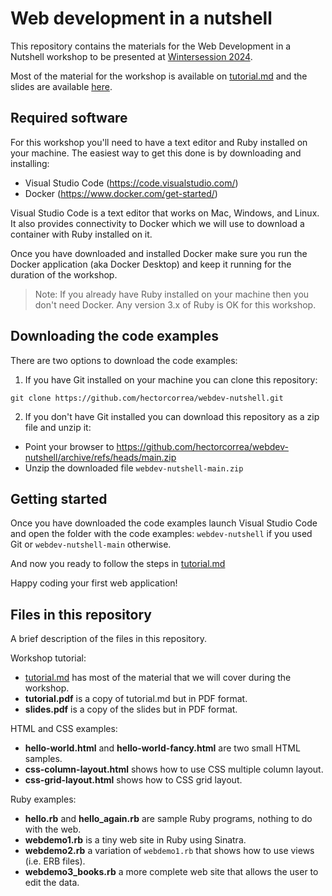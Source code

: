 # Web development in a nutshell
This repository contains the materials for the Web Development in a Nutshell workshop to be presented at [Wintersession 2024](https://winter.princeton.edu/).


Most of the material for the workshop is available on [tutorial.md](https://github.com/hectorcorrea/webdev-nutshell/blob/main/tutorial.md) and the slides are available [here](https://docs.google.com/presentation/d/1dFwsNCUd7iTUzFKF7Po1DZ5KLFQ0t7qprB5VrCiABaM/edit#slide=id.g25432a504aa_0_0).

## Required software
For this workshop you'll need to have a text editor and Ruby installed on your machine. The easiest way to get this done is by downloading and installing:

* Visual Studio Code (https://code.visualstudio.com/)
* Docker (https://www.docker.com/get-started/)

Visual Studio Code is a text editor that works on Mac, Windows, and Linux. It also provides connectivity to Docker which we will use to download a container with Ruby installed on it.

Once you have downloaded and installed Docker make sure you run the Docker application (aka Docker Desktop) and keep it running for the duration of the workshop.

> Note: If you already have Ruby installed on your machine then you don't need Docker.
> Any version 3.x of Ruby is OK for this workshop.


## Downloading the code examples
There are two options to download the code examples:

1. If you have Git installed on your machine you can clone this repository:

```
git clone https://github.com/hectorcorrea/webdev-nutshell.git
```

2. If you don't have Git installed you can download this repository as a zip file and unzip it:

* Point your browser to https://github.com/hectorcorrea/webdev-nutshell/archive/refs/heads/main.zip
* Unzip the downloaded file `webdev-nutshell-main.zip`


## Getting started
Once you have downloaded the code examples launch Visual Studio Code and open the folder with the code examples: `webdev-nutshell` if you used Git or `webdev-nutshell-main` otherwise.

And now you ready to follow the steps in
[tutorial.md](https://github.com/hectorcorrea/webdev-nutshell/blob/main/tutorial.md)

Happy coding your first web application!


## Files in this repository

A brief description of the files in this repository.

Workshop tutorial:
* [tutorial.md](https://github.com/hectorcorrea/webdev-nutshell/blob/main/tutorial.md) has most of the material that we will cover during the workshop.
* **tutorial.pdf** is a copy of tutorial.md but in PDF format.
* **slides.pdf** is a copy of the slides but in PDF format.

HTML and CSS examples:
* **hello-world.html** and **hello-world-fancy.html** are two small HTML samples.
* **css-column-layout.html** shows how to use CSS multiple column layout.
* **css-grid-layout.html** shows how to CSS grid layout.

Ruby examples:
* **hello.rb** and **hello_again.rb** are sample Ruby programs, nothing to do with the web.
* **webdemo1.rb** is a tiny web site in Ruby using Sinatra.
* **webdemo2.rb** a variation of `webdemo1.rb` that shows how to use views (i.e. ERB files).
* **webdemo3_books.rb** a more complete web site that allows the user to edit the data.

